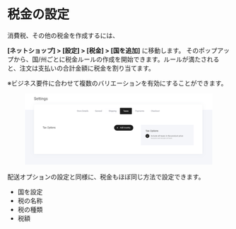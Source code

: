# 税金の設定

消費税、その他の税金を作成するには、

**\[ネットショップ] > \[設定] > \[税金] > \[国を追加]** に移動します。 そのポップアップから、国/州ごとに税金ルールの作成を開始できます。ルールが満たされると、注文は支払いの合計金額に税金を割り当てます。&#x20;

※ビジネス要件に合わせて複数のバリエーションを有効にすることができます。

<figure><img src="../../.gitbook/assets/image (23).png" alt=""><figcaption></figcaption></figure>

配送オプションの設定と同様に、税金もほぼ同じ方法で設定できます。

* 国を設定
* 税の名称
* 税の種類
* 税額
